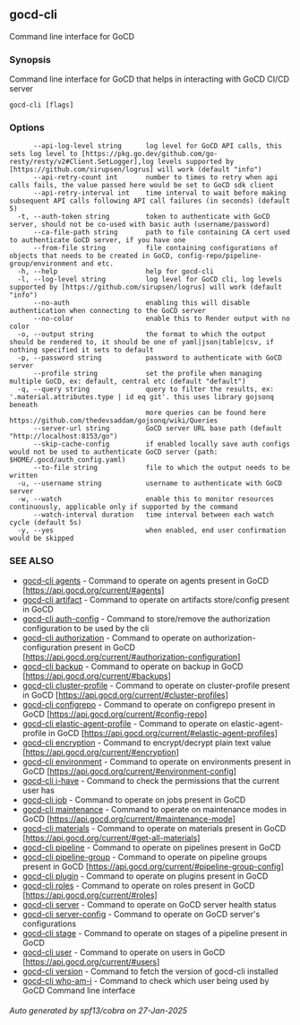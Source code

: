 ## gocd-cli

Command line interface for GoCD

### Synopsis

Command line interface for GoCD that helps in interacting with GoCD CI/CD server

```
gocd-cli [flags]
```

### Options

```
      --api-log-level string      log level for GoCD API calls, this sets log level to [https://pkg.go.dev/github.com/go-resty/resty/v2#Client.SetLogger],log levels supported by [https://github.com/sirupsen/logrus] will work (default "info")
      --api-retry-count int       number to times to retry when api calls fails, the value passed here would be set to GoCD sdk client
      --api-retry-interval int    time interval to wait before making subsequent API calls following API call failures (in seconds) (default 5)
  -t, --auth-token string         token to authenticate with GoCD server, should not be co-used with basic auth (username/password)
      --ca-file-path string       path to file containing CA cert used to authenticate GoCD server, if you have one
      --from-file string          file containing configurations of objects that needs to be created in GoCD, config-repo/pipeline-group/environment and etc.
  -h, --help                      help for gocd-cli
  -l, --log-level string          log level for GoCD cli, log levels supported by [https://github.com/sirupsen/logrus] will work (default "info")
      --no-auth                   enabling this will disable authentication when connecting to the GoCD server
      --no-color                  enable this to Render output with no color
  -o, --output string             the format to which the output should be rendered to, it should be one of yaml|json|table|csv, if nothing specified it sets to default
  -p, --password string           password to authenticate with GoCD server
      --profile string            set the profile when managing multiple GoCD, ex: default, central etc (default "default")
  -q, --query string              query to filter the results, ex: '.material.attributes.type | id eq git'. this uses library gojsonq beneath
                                  more queries can be found here https://github.com/thedevsaddam/gojsonq/wiki/Queries
      --server-url string         GoCD server URL base path (default "http://localhost:8153/go")
      --skip-cache-config         if enabled locally save auth configs would not be used to authenticate GoCD server (path: $HOME/.gocd/auth_config.yaml)
      --to-file string            file to which the output needs to be written
  -u, --username string           username to authenticate with GoCD server
  -w, --watch                     enable this to monitor resources continuously, applicable only if supported by the command
      --watch-interval duration   time interval between each watch cycle (default 5s)
  -y, --yes                       when enabled, end user confirmation would be skipped
```

### SEE ALSO

* [gocd-cli agents](gocd-cli_agents.md)	 - Command to operate on agents present in GoCD [https://api.gocd.org/current/#agents]
* [gocd-cli artifact](gocd-cli_artifact.md)	 - Command to operate on artifacts store/config present in GoCD
* [gocd-cli auth-config](gocd-cli_auth-config.md)	 - Command to store/remove the authorization configuration to be used by the cli
* [gocd-cli authorization](gocd-cli_authorization.md)	 - Command to operate on authorization-configuration present in GoCD [https://api.gocd.org/current/#authorization-configuration]
* [gocd-cli backup](gocd-cli_backup.md)	 - Command to operate on backup in GoCD [https://api.gocd.org/current/#backups]
* [gocd-cli cluster-profile](gocd-cli_cluster-profile.md)	 - Command to operate on cluster-profile present in GoCD [https://api.gocd.org/current/#cluster-profiles]
* [gocd-cli configrepo](gocd-cli_configrepo.md)	 - Command to operate on configrepo present in GoCD [https://api.gocd.org/current/#config-repo]
* [gocd-cli elastic-agent-profile](gocd-cli_elastic-agent-profile.md)	 - Command to operate on elastic-agent-profile in GoCD [https://api.gocd.org/current/#elastic-agent-profiles]
* [gocd-cli encryption](gocd-cli_encryption.md)	 - Command to encrypt/decrypt plain text value [https://api.gocd.org/current/#encryption]
* [gocd-cli environment](gocd-cli_environment.md)	 - Command to operate on environments present in GoCD [https://api.gocd.org/current/#environment-config]
* [gocd-cli i-have](gocd-cli_i-have.md)	 - Command to check the permissions that the current user has
* [gocd-cli job](gocd-cli_job.md)	 - Command to operate on jobs present in GoCD
* [gocd-cli maintenance](gocd-cli_maintenance.md)	 - Command to operate on maintenance modes in GoCD [https://api.gocd.org/current/#maintenance-mode]
* [gocd-cli materials](gocd-cli_materials.md)	 - Command to operate on materials present in GoCD [https://api.gocd.org/current/#get-all-materials]
* [gocd-cli pipeline](gocd-cli_pipeline.md)	 - Command to operate on pipelines present in GoCD
* [gocd-cli pipeline-group](gocd-cli_pipeline-group.md)	 - Command to operate on pipeline groups present in GoCD [https://api.gocd.org/current/#pipeline-group-config]
* [gocd-cli plugin](gocd-cli_plugin.md)	 - Command to operate on plugins present in GoCD
* [gocd-cli roles](gocd-cli_roles.md)	 - Command to operate on roles present in GoCD [https://api.gocd.org/current/#roles]
* [gocd-cli server](gocd-cli_server.md)	 - Command to operate on GoCD server health status
* [gocd-cli server-config](gocd-cli_server-config.md)	 - Command to operate on GoCD server's configurations
* [gocd-cli stage](gocd-cli_stage.md)	 - Command to operate on stages of a pipeline present in GoCD
* [gocd-cli user](gocd-cli_user.md)	 - Command to operate on users in GoCD [https://api.gocd.org/current/#users]
* [gocd-cli version](gocd-cli_version.md)	 - Command to fetch the version of gocd-cli installed
* [gocd-cli who-am-i](gocd-cli_who-am-i.md)	 - Command to check which user being used by GoCD Command line interface

###### Auto generated by spf13/cobra on 27-Jan-2025
